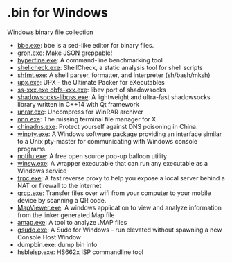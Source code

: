 # .bin for Windows

Windows binary file collection

- [bbe.exe](https://sourceforge.net/projects/bbe-/): bbe is a sed-like editor for binary files.
- [gron.exe](https://github.com/tomnomnom/gron.git): Make JSON greppable!
- [hyperfine.exe](https://github.com/sharkdp/hyperfine.git): A command-line benchmarking tool
- [shellcheck.exe](https://github.com/koalaman/shellcheck.git): ShellCheck, a static analysis tool for shell scripts
- [shfmt.exe](https://github.com/mvdan/sh.git): A shell parser, formatter, and interpreter (sh/bash/mksh)
- [upx.exe](https://github.com/upx/upx.git): UPX - the Ultimate Packer for eXecutables
- [ss-xxx.exe obfs-xxx.exe](https://github.com/shadowsocks/shadowsocks-libev.git): libev port of shadowsocks
- [shadowsocks-libqss.exe](https://github.com/shadowsocks/libQtShadowsocks.git): A lightweight and ultra-fast shadowsocks library written in C++14 with Qt framework
- [unrar.exe](https://www.rarlab.com/rar_add.htm): Uncompress for WinRAR archiver
- [nnn.exe](https://github.com/fengyichui/nnn.git): The missing terminal file manager for X
- [chinadns.exe](https://github.com/shadowsocks/ChinaDNS.git): Protect yourself against DNS poisoning in China.
- [winpty.exe](https://github.com/rprichard/winpty.git): A Windows software package providing an interface similar to a Unix pty-master for communicating with Windows console programs.
- [notifu.exe](http://www.paralint.com/projects/notifu): A free open source pop-up balloon utility
- [winsw.exe](https://github.com/winsw/winsw.git): A wrapper executable that can run any executable as a Windows service
- [frpc.exe](https://github.com/fatedier/frp.git): A fast reverse proxy to help you expose a local server behind a NAT or firewall to the internet
- [qrcp.exe](https://github.com/claudiodangelis/qrcp.git): Transfer files over wifi from your computer to your mobile device by scanning a QR code.
- [MapViewer.exe](https://github.com/govind-mukundan/MapViewer.git): A windows application to view and analyze information from the linker generated Map file
- [amap.exe](http://www.sikorskiy.net/prj/amap/):  A tool to analyze .MAP files
- [gsudo.exe](https://github.com/gerardog/gsudo.git): A Sudo for Windows - run elevated without spawning a new Console Host Window
- dumpbin.exe: dump bin info
- hsbleisp.exe: HS662x ISP commandline tool

